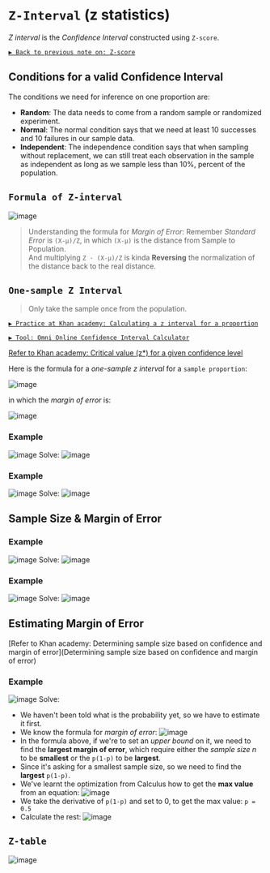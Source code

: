 # `Z-Interval` (z statistics)

_Z interval_ is the _Confidence Interval_ constructed using `Z-score`.

[`▶︎ Back to previous note on: Z-score`](https://github.com/solomonxie/solomonxie.github.io/issues/50#issuecomment-410644808)


## Conditions for a valid Confidence Interval

The conditions we need for inference on one proportion are:
- **Random**:
The data needs to come from a random sample or randomized experiment.
- **Normal**:
The normal condition says that we need at least 10 successes and 10 failures in our sample data. 
- **Independent**:
The independence condition says that when sampling without replacement, we can still treat each observation in the sample as independent as long as we sample less than 10%, percent of the population. 

## `Formula of Z-interval`

![image](https://user-images.githubusercontent.com/14041622/45141957-dbec6880-b1e9-11e8-924f-c34bbc9e5495.png)

> Understanding the formula for _Margin of Error_:
Remember _Standard Error_ is `(X-μ)/Z`, in which `(X-μ)` is the distance from Sample to Population.  
And multiplying `Z · (X-μ)/Z` is kinda **Reversing** the normalization of the distance back to the real distance.


## `One-sample Z Interval`
> Only take the sample once from the population.

[`▶︎ Practice at Khan academy: Calculating a z interval for a proportion`](https://www.khanacademy.org/math/statistics-probability/confidence-intervals-one-sample/modal/e/calculating-one-sample-z-interval-proportion)

[`▶︎ Tool: Omni Online Confidence Interval Calculator`](https://www.omnicalculator.com/statistics/confidence-interval)

[Refer to Khan academy: Critical value (z*) for a given confidence level](https://www.khanacademy.org/math/statistics-probability/confidence-intervals-one-sample/modal/v/critical-value-for-a-given-confidence-level)

Here is the formula for a _one-sample z interval_ for a `sample proportion`:

![image](https://user-images.githubusercontent.com/14041622/45082949-16440000-b12d-11e8-9704-478cdc78d5ca.png)

in which the _margin of error_ is:

![image](https://user-images.githubusercontent.com/14041622/45084302-9ae44d80-b130-11e8-8add-b01f97b86c9b.png)


### Example
![image](https://user-images.githubusercontent.com/14041622/45082319-aa14cc80-b12b-11e8-8c33-aecd9ff82fd3.png)
Solve:
![image](https://user-images.githubusercontent.com/14041622/45082524-1b547f80-b12c-11e8-935b-3d64f7715b34.png)


### Example
![image](https://user-images.githubusercontent.com/14041622/45082812-c82efc80-b12c-11e8-886f-9fe26a859ccc.png)
Solve:
![image](https://user-images.githubusercontent.com/14041622/45082868-e5fc6180-b12c-11e8-8abc-afeca522396a.png)

## Sample Size & Margin of Error

### Example
![image](https://user-images.githubusercontent.com/14041622/45083842-5b693180-b12f-11e8-8803-c10d132626ef.png)
Solve:
![image](https://user-images.githubusercontent.com/14041622/45083959-a5521780-b12f-11e8-8950-23baccfb806c.png)


### Example
![image](https://user-images.githubusercontent.com/14041622/45084166-32956c00-b130-11e8-975c-7e534deb8aee.png)
Solve:
![image](https://user-images.githubusercontent.com/14041622/45084225-640e3780-b130-11e8-90d3-314b27565929.png)


## Estimating Margin of Error

[Refer to Khan academy: Determining sample size based on confidence and margin of error](Determining sample size based on confidence and margin of error)

### Example
![image](https://user-images.githubusercontent.com/14041622/45084689-82286780-b131-11e8-812f-b5e2bb7483d8.png)
Solve:
- We haven't been told what is the probability yet, so we have to estimate it first.
- We know the formula for _margin of error_:
![image](https://user-images.githubusercontent.com/14041622/45084901-f6630b00-b131-11e8-83ed-f8b0f0016b7f.png)
- In the formula above, if we're to set an _upper bound_ on it, we need to find the **largest margin of error**, which require either the _sample size n_ to be **smallest** or the `p(1-p)` to be **largest**.
- Since it's asking for a smallest sample size, so we need to find the **largest** `p(1-p)`.
- We've learnt the optimization from Calculus how to get the **max value** from an equation:
![image](https://user-images.githubusercontent.com/14041622/45085163-a0db2e00-b132-11e8-9fba-9dbd850afb40.png)
- We take the derivative of `p(1-p)` and set to 0, to get the max value: `p = 0.5`
- Calculate the rest:
![image](https://user-images.githubusercontent.com/14041622/45085264-dbdd6180-b132-11e8-8eb1-0c9bd3cc9b6a.png)


## `Z-table`
![image](https://user-images.githubusercontent.com/14041622/43824925-eaf6a17c-9b25-11e8-86b2-3bd990df76d7.png)